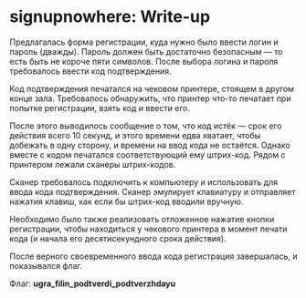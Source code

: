 # signupnowhere: Write-up

Предлагалась форма регистрации, куда нужно было ввести логин и пароль (дважды). Пароль должен быть достаточно безопасным — то есть быть не короче пяти символов. После выбора логина и пароля требовалось ввести код подтверждения.

Код подтверждения печатался на чековом принтере, стоящем в другом конце зала. Требовалось обнаружить, что принтер что-то печатает при попытке регистрации, взять код и ввести его.

После этого выводилось сообщение о том, что код истёк — срок его действия всего 10 секунд, и этого времени едва хватает, чтобы добежать в одну сторону, и времени на ввод кода не остаётся. Однако вместе с кодом печатался соответствующий ему штрих-код. Рядом с принтером лежали сканеры штрих-кодов.

Сканер требовалось подключить к компьютеру и использовать для ввода кода подтверждения. Cканер эмулирует клавиатуру и отправляет нажатия клавиш, как если бы штрих-код вводили вручную.

Необходимо было также реализовать отложенное нажатие кнопки регистрации, чтобы находиться у чекового принтера в момент печати кода (и начала его десятисекундного срока действия).

После верного своевременного ввода кода регистрация завершалась, и показывался флаг.

Флаг: **ugra\_filin\_podtverdi\_podtverzhdayu**
